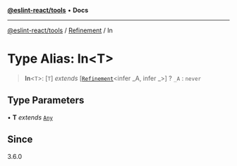 [**@eslint-react/tools**](../../../README.md) • **Docs**

***

[@eslint-react/tools](../../../README.md) / [Refinement](../README.md) / In

# Type Alias: In\<T\>

> **In**\<`T`\>: [`T`] *extends* [[`Refinement`](../../../interfaces/Refinement.md)\<infer \_A, infer \_\>] ? `_A` : `never`

## Type Parameters

• **T** *extends* [`Any`](Any.md)

## Since

3.6.0
